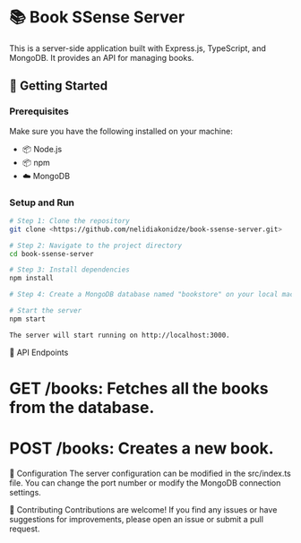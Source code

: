 # :books: Book SSense Server

This is a server-side application built with Express.js, TypeScript, and MongoDB. It provides an API for managing books.

## :rocket: Getting Started

### Prerequisites

Make sure you have the following installed on your machine:

- :package: Node.js
- :package: npm
- :cloud: MongoDB

### Setup and Run

```bash
# Step 1: Clone the repository
git clone <https://github.com/nelidiakonidze/book-ssense-server.git>

# Step 2: Navigate to the project directory
cd book-ssense-server

# Step 3: Install dependencies
npm install

# Step 4: Create a MongoDB database named "bookstore" on your local machine

# Start the server
npm start

The server will start running on http://localhost:3000.

```
:open_file_folder: API Endpoints


# GET /books: Fetches all the books from the database.
# POST /books: Creates a new book.

:wrench: Configuration
The server configuration can be modified in the src/index.ts file. You can change the port number or modify the MongoDB connection settings.

:handshake: Contributing
Contributions are welcome! If you find any issues or have suggestions for improvements, please open an issue or submit a pull request.

